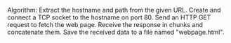 Algorithm:
Extract the hostname and path from the given URL.
Create and connect a TCP socket to the hostname on port 80.
Send an HTTP GET request to fetch the web page.
Receive the response in chunks and concatenate them.
Save the received data to a file named "webpage.html".